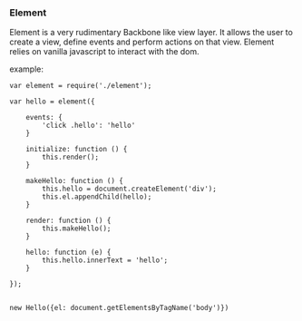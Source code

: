### Element ####

Element is a very rudimentary Backbone like view layer. It allows the user to create a view, define events and perform actions on that view.
Element relies on vanilla javascript to interact with the dom.

example:

    var element = require('./element');

    var hello = element({

        events: {
            'click .hello': 'hello'
        }

        initialize: function () {
            this.render();
        }

        makeHello: function () {
            this.hello = document.createElement('div');
            this.el.appendChild(hello);
        }

        render: function () {
            this.makeHello();
        }

        hello: function (e) {
            this.hello.innerText = 'hello';
        }

    });


    new Hello({el: document.getElementsByTagName('body')})